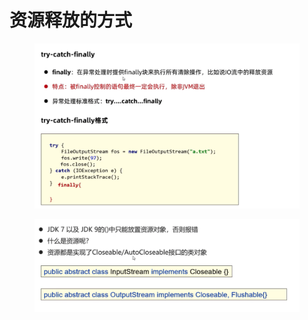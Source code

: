 # 资源释放的方式

<figure><img src="../.gitbook/assets/Screen Shot 2022-11-11 at 4.56.21 PM.png" alt=""><figcaption></figcaption></figure>
<figure><img src="../.gitbook/assets/Screen Shot 2022-11-11 at 5.07.59 PM.png" alt=""><figcaption></figcaption></figure>
